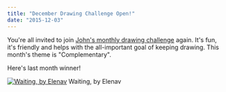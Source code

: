 ```yaml
---
title: "December Drawing Challenge Open!"
date: "2015-12-03"
---
```


You're all invited to join [John's monthly drawing challenge](https://forum.kde.org/viewtopic.php?f=277&t=129626&p=346656#p346656) again. It's fun, it's friendly and helps with the all-important goal of keeping drawing. This month's theme is "Complementary".

Here's last month winner!

[![Waiting, by Elenav](/images/posts/2015/waiting1_by_relenette-d9fj2sx.png)](/images/posts/2015/waiting1_by_relenette-d9fj2sx.png) Waiting, by Elenav

